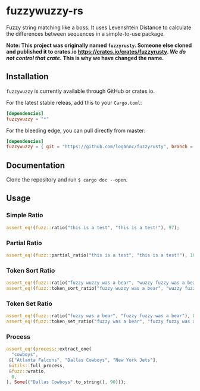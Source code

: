 # fuzzywuzzy-rs
Fuzzy string matching like a boss. It uses Levenshtein Distance to calculate the differences between sequences in a simple-to-use package.

**Note: This project was originally named `fuzzyrusty`. Someone else cloned and published it to crates.io https://crates.io/crates/fuzzyrusty. _We do not control that crate._ This is why we have changed the name.**

## Installation 
`fuzzywuzzy` is currently available through GitHub or crates.io.

For the latest stable releas, add this to your `Cargo.toml`:

```toml
[dependencies]
fuzzywuzzy = "*"
```

For the bleeding edge, you can pull directly from master:

```toml
[dependencies]
fuzzywuzzy = { git = "https://github.com/logannc/fuzzyrusty", branch = "master" }
```

## Documentation
Clone the repository and run `$ cargo doc --open`.

## Usage
### Simple Ratio
```rust
assert_eq!(fuzz::ratio("this is a test", "this is a test!"), 97);
```
### Partial Ratio
```rust
assert_eq!(fuzz::partial_ratio("this is a test", "this is a test!"), 100);
```
### Token Sort Ratio
```rust
assert_eq!(fuzz::ratio("fuzzy wuzzy was a bear", "wuzzy fuzzy was a bear"), 91);  
assert_eq!(fuzz::token_sort_ratio("fuzzy wuzzy was a bear", "wuzzy fuzzy was a bear", true, true), 100);
```
### Token Set Ratio
```rust
assert_eq!(fuzz::ratio("fuzzy was a bear", "fuzzy fuzzy was a bear"), 84);  
assert_eq!(fuzz::token_set_ratio("fuzzy was a bear", "fuzzy fuzzy was a bear", true, true), 100);
```
### Process
```rust
assert_eq!(process::extract_one(  
  "cowboys",  
 &["Atlanta Falcons", "Dallas Cowboys", "New York Jets"],  
 &utils::full_process,  
 &fuzz::wratio,  
  0,  
), Some(("Dallas Cowboys".to_string(), 90)));
```